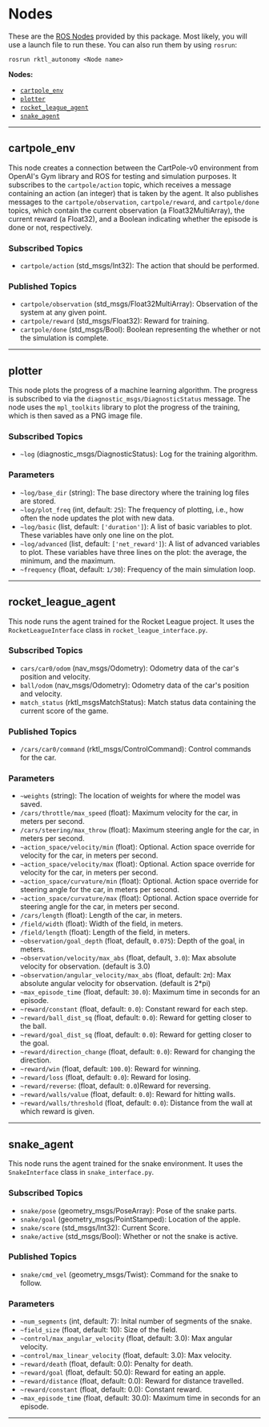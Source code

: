 # Nodes

These are the [ROS Nodes](http://wiki.ros.org/Nodes) provided by this package.
Most likely, you will use a launch file to run these. You can also run them
by using `rosrun`:

```shell
rosrun rktl_autonomy <Node name>
```

**Nodes:**

- [`cartpole_env`](#cartpole-env)
- [`plotter`](#plotter)
- [`rocket_league_agent`](#rocket-league-agent)
- [`snake_agent`](#snake-agent)

---

## cartpole_env

This node creates a connection between the CartPole-v0 environment from OpenAI's
Gym library and ROS for testing and simulation purposes. It subscribes to the
`cartpole/action` topic, which receives a message containing an action (an
integer) that is taken by the agent. It also publishes messages to the
`cartpole/observation`, `cartpole/reward`, and `cartpole/done` topics, which
contain the current observation (a Float32MultiArray), the current reward (a
Float32), and a Boolean indicating whether the episode is done or not,
respectively.

### Subscribed Topics

- `cartpole/action` (std_msgs/Int32): The action that should be performed.

### Published Topics

- `cartpole/observation` (std_msgs/Float32MultiArray): Observation of the system
    at any given point.
- `cartpole/reward` (std_msgs/Float32): Reward for training.
- `cartpole/done` (std_msgs/Bool): Boolean representing the whether or not the
    simulation is complete.

---

## plotter

This node plots the progress of a machine learning algorithm. The progress is
subscribed to via the `diagnostic_msgs/DiagnosticStatus` message. The node uses
the `mpl_toolkits` library to plot the progress of the training, which is then
saved as a PNG image file.

### Subscribed Topics

- `~log` (diagnostic_msgs/DiagnosticStatus): Log for the training algorithm.

### Parameters

- `~log/base_dir` (string): The base directory where the training log files are
    stored.
- `~log/plot_freq` (int, default: `25`): The frequency of plotting, i.e., how
    often the node updates the plot with new data.
- `~log/basic` (list, default: `['duration']`): A list of basic variables to
    plot. These variables have only one line on the plot.
- `~log/advanced` (list, default: `['net_reward']`): A list of advanced
    variables to plot. These variables have three lines on the plot: the
    average, the minimum, and the maximum.
- `~frequency` (float, default: `1/30`): Frequency of the main simulation loop.

---

## rocket_league_agent

This node runs the agent trained for the Rocket League project. It uses the
`RocketLeagueInterface` class in `rocket_league_interface.py`.

### Subscribed Topics

- `cars/car0/odom` (nav_msgs/Odometry): Odometry data of the car's position and
    velocity.
- `ball/odom` (nav_msgs/Odometry): Odometry data of the car's position and
    velocity.
- `match_status` (rktl_msgsMatchStatus): Match status data containing the
    current score of the game.

### Published Topics

- `/cars/car0/command` (rktl_msgs/ControlCommand): Control commands for the car.

### Parameters

- `~weights` (string): The location of weights for where the model was saved.
- `/cars/throttle/max_speed` (float): Maximum velocity for the car, in meters
    per second.
- `/cars/steering/max_throw` (float): Maximum steering angle for the car, in
    meters per second.
- `~action_space/velocity/min` (float): Optional. Action space override for
    velocity for the car, in meters per second.
- `~action_space/velocity/max` (float): Optional. Action space override for
    velocity for the car, in meters per second.
- `~action_space/curvature/min` (float): Optional. Action space override for
    steering angle for the car, in meters per second.
- `~action_space/curvature/max` (float): Optional. Action space override for
    steering angle for the car, in meters per second.
- `/cars/length` (float): Length of the car, in meters.
- `/field/width` (float): Width of the field, in meters.
- `/field/length` (float): Length of the field, in meters.
- `~observation/goal_depth` (float, default, `0.075`): Depth of the goal, in
    meters.
- `~observation/velocity/max_abs` (float, default, `3.0`): Max absolute velocity
    for observation. (default is 3.0)
- `~observation/angular_velocity/max_abs` (float, default: `2π`): Max absolute
    angular velocity for observation. (default is 2*pi)
- `~max_episode_time` (float, default: `30.0`): Maximum time in seconds for an
    episode.
- `~reward/constant` (float, default: `0.0`): Constant reward for each step.
- `~reward/ball_dist_sq` (float, default: `0.0`): Reward for getting closer to
    the ball.
- `~reward/goal_dist_sq` (float, default: `0.0`): Reward for getting closer to
    the goal.
- `~reward/direction_change` (float, default: `0.0`): Reward for changing the
    direction.
- `~reward/win` (float, default: `100.0`): Reward for winning.
- `~reward/loss` (float, default: `0.0`): Reward for losing.
- `~reward/reverse`:  (float, default: `0.0`)Reward for reversing.
- `~reward/walls/value` (float, default: `0.0`): Reward for hitting walls.
- `~reward/walls/threshold` (float, default: `0.0`): Distance from the wall at
    which reward is given.

---

## snake_agent

This node runs the agent trained for the snake environment. It uses the
`SnakeInterface` class in `snake_interface.py`.

### Subscribed Topics

- `snake/pose` (geometry_msgs/PoseArray): Pose of the snake parts.
- `snake/goal` (geometry_msgs/PointStamped):  Location of the apple.
- `snake/score` (std_msgs/Int32): Current Score.
- `snake/active` (std_msgs/Bool): Whether or not the snake is active.

### Published Topics

- `snake/cmd_vel` (geometry_msgs/Twist): Command for the snake to follow.

### Parameters

- `~num_segments` (int, default: 7): Inital number of segments of the snake.
- `~field_size` (float, default: 10): Size of the field.
- `~control/max_angular_velocity` (float, default: 3.0): Max angular velocity.
- `~control/max_linear_velocity` (float,  default: 3.0): Max velocity.
- `~reward/death` (float, default: 0.0): Penalty for death.
- `~reward/goal` (float, default: 50.0): Reward for eating an apple.
- `~reward/distance` (float, default: 0.0): Reward for distance travelled.
- `~reward/constant` (float, default: 0.0): Constant reward.
- `~max_episode_time` (float, default: 30.0): Maximum time in seconds for an
    episode.

---
